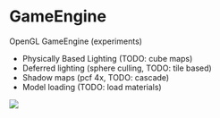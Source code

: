 GameEngine
==========

OpenGL GameEngine (experiments)

- Physically Based Lighting (TODO: cube maps) 
- Deferred lighting (sphere culling, TODO: tile based)
- Shadow maps (pcf 4x, TODO: cascade)
- Model loading (TODO: load materials)

![](http://i.imgur.com/CbfuQ3d.png)

